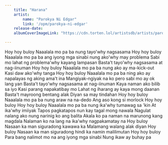```yaml
---
    title: "Harana"
    artist: 
        name: "Parokya Ni Edgar"
        link: '/opm/parokya-ni-edgar'
    release-date: 
    albumCoverImageLink: "https://cdn.torten.lol/artistsdb/artists/parokya-ni-edgar.png"

---
```

Hoy hoy buloy
Naaalala mo pa ba nung tayo'why nagsasama
Hoy hoy buloy
Naaalala mo pa ba ang iyong mga sinabi nung ako'why may problema
Sabi mo lahat ng problema'why kayang lampasan
Basta't tayo'why nagsasama at nag-iinuman
Hoy hoy buloy
Naaalala mo pa ba nung ako ay ma-kick-out
Kasi daw ako'why tanga
Hoy hoy buloy
Naaalala mo pa ba ning ako ay napalayas ng aking ama't ina
Mangiyak-ngiyak na ko pero sabi mo ay ok lang yan
Basta't tayo'why nagsasama at nag-iinuman
Kaya naman ako bilib sa iyo
Kasi parang napakatibay mo
Lahat ng iharang ay kaya mong daanan
Basta't mayroong bentang alak
Diyan sa may tindahan
Hoy hoy buloy
Naaalala mo pa ba nung araw na na-dedo
Ang aso kong si morlock
Hoy hoy buloy
Hoy hoy buloy
Naaalala mo pa ba nung ika'why tumawag sa 'kin
At ika'why imiiyak
Tapos pagkatapos nun kay tagal mong nawala
Nagulat nalang ako nung narinig ko ang balita
Akala ko pa naman na marunong kang magdala
Nalaman ko na lang na ika'why nagpakamatay na
Hoy buloy
Nasaan ka man siguradong kawawa ka
Malamang walang alak diyan
Hoy buloy
Nasaan ka man siguradong hindi ka namin malilimutan
Hoy hoy buloy
Para bang nalimot mo na ang iyong mga sinabi
Nung ikaw ay buhay pa